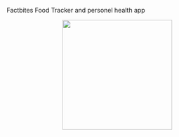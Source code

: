 Factbites
Food Tracker and personel health app
<p align="center">
  <img src="https://github.com/user-attachments/assets/ef5f7fb2-1024-41b1-8e71-9feb72d3eb0f" width="250">
</p>

